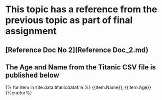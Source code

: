 # This topic has a reference from the previous topic as part of final assignment

## [Reference Doc No 2](Reference Doc_2.md)

## **The Age and Name from the Titanic CSV file is published below**


{% for item in site.data.titanicdatafile %}
{{item.Name}}, {{item.Age}}
{%endfor%}




